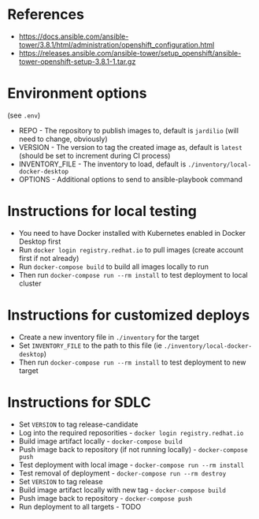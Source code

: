 # References
* https://docs.ansible.com/ansible-tower/3.8.1/html/administration/openshift_configuration.html
* https://releases.ansible.com/ansible-tower/setup_openshift/ansible-tower-openshift-setup-3.8.1-1.tar.gz

# Environment options 
(see `.env`)
* REPO - The repository to publish images to, default is `jardilio` (will need to change, obviously)
* VERSION - The version to tag the created image as, default is `latest` (should be set to increment during CI process)
* INVENTORY_FILE - The inventory to load, default is `./inventory/local-docker-desktop`
* OPTIONS - Additional options to send to ansible-playbook command

# Instructions for local testing
* You need to have Docker installed with Kubernetes enabled in Docker Desktop first
* Run `docker login registry.redhat.io` to pull images (create account first if not already)
* Run `docker-compose build` to build all images locally to run
* Then run `docker-compose run --rm install` to test deployment to local cluster

# Instructions for customized deploys
* Create a new inventory file in `./inventory` for the target
* Set `INVENTORY_FILE` to the path to this file (ie `./inventory/local-docker-desktop`)
* Then run `docker-compose run --rm install` to test deployment to new target

# Instructions for SDLC
* Set `VERSION` to tag release-candidate
* Log into the required reposorities - `docker login registry.redhat.io`
* Build image artifact locally - `docker-compose build`
* Push image back to repository (if not running locally) - `docker-compose push`
* Test deployment with local image - `docker-compose run --rm install`
* Test removal of deployment - `docker-compose run --rm destroy`
* Set `VERSION` to tag release
* Build image artifact locally with new tag - `docker-compose build`
* Push image back to repository - `docker-compose push`
* Run deployment to all targets - TODO